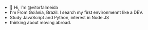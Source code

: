 - 👋 Hi, I’m @vitorfalmeida
- I'm From Goiânia, Brazil. I search my first environmennt like a DEV.
- Study JavaScript and Python, interest in  Node.JS
- thinking about moving abroad.

